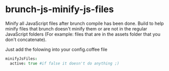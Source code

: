 brunch-js-minify-js-files
=========================

Minify all JavaScript files after brunch compile has been done. Build to help minify files that brunch doesn't minify them or are not in the regular JavaScript folders (For example: files that are in the assets folder that you don't concatenate).

Just add the folowing into your config.coffee file

```coffeescript
minifyJsFiles:
  active: true #if false it doesn't do anything ;)
```
